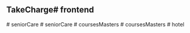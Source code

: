 ## TakeCharge#   f r o n t e n d  
 #   s e n i o r C a r e  
 #   s e n i o r C a r e  
 #   c o u r s e s M a s t e r s  
 #   c o u r s e s M a s t e r s  
 #   h o t e l  
 